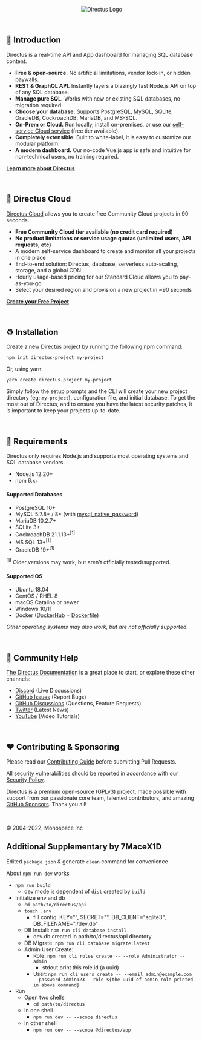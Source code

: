 <p align="center"><img alt="Directus Logo" src="https://user-images.githubusercontent.com/522079/158864859-0fbeae62-9d7a-4619-b35e-f8fa5f68e0c8.png"></p>

<br />

## 🐰 Introduction

Directus is a real-time API and App dashboard for managing SQL database content.

- **Free & open-source.** No artificial limitations, vendor lock-in, or hidden paywalls.
- **REST & GraphQL API.** Instantly layers a blazingly fast Node.js API on top of any SQL database.
- **Manage pure SQL.** Works with new or existing SQL databases, no migration required.
- **Choose your database.** Supports PostgreSQL, MySQL, SQLite, OracleDB, CockroachDB, MariaDB, and MS-SQL.
- **On-Prem or Cloud.** Run locally, install on-premises, or use our
  [self-service Cloud service](https://directus.io/pricing) (free tier available).
- **Completely extensible.** Built to white-label, it is easy to customize our modular platform.
- **A modern dashboard.** Our no-code Vue.js app is safe and intuitive for non-technical users, no training required.

**[Learn more about Directus](https://directus.io)**

<br />

## 🚀 Directus Cloud

[Directus Cloud](https://directus.io/pricing) allows you to create free Community Cloud projects in 90 seconds.

- **Free Community Cloud tier available (no credit card required)**
- **No product limitations or service usage quotas (unlimited users, API requests, etc)**
- A modern self-service dashboard to create and monitor all your projects in one place
- End-to-end solution: Directus, database, serverless auto-scaling, storage, and a global CDN
- Hourly usage-based pricing for our Standard Cloud allows you to pay-as-you-go
- Select your desired region and provision a new project in ~90 seconds

**[Create your Free Project](https://directus.cloud)**

<br />

## ⚙️ Installation

Create a new Directus project by running the following npm command:

```
npm init directus-project my-project
```

Or, using yarn:

```
yarn create directus-project my-project
```

Simply follow the setup prompts and the CLI will create your new project directory (eg: `my-project`), configuration
file, and initial database. To get the most out of Directus, and to ensure you have the latest security patches, it is
important to keep your projects up-to-date.

<br />

## 📌 Requirements

Directus only requires Node.js and supports most operating systems and SQL database vendors.

- Node.js 12.20+
- npm 6.x+

#### Supported Databases

- PostgreSQL 10+
- MySQL 5.7.8+ / 8+ (with
  [mysql_native_password](https://dev.mysql.com/doc/refman/8.0/en/upgrading-from-previous-series.html#upgrade-caching-sha2-password-compatible-connectors))
- MariaDB 10.2.7+
- SQLite 3+
- CockroachDB 21.1.13+<sup>[1]</sup>
- MS SQL 13+<sup>[1]</sup>
- OracleDB 19+<sup>[1]</sup>

<sup>[1]</sup> Older versions may work, but aren't officially tested/supported.

#### Supported OS

- Ubuntu 18.04
- CentOS / RHEL 8
- macOS Catalina or newer
- Windows 10/11
- Docker ([DockerHub](https://hub.docker.com/r/directus/directus) +
  [Dockerfile](https://github.com/directus/directus/blob/main/docker/Dockerfile))

_Other operating systems may also work, but are not officially supported._

<br />

## 🤔 Community Help

[The Directus Documentation](https://docs.directus.io) is a great place to start, or explore these other channels:

- [Discord](https://directus.chat) (Live Discussions)
- [GitHub Issues](https://github.com/directus/directus/issues) (Report Bugs)
- [GitHub Discussions](https://github.com/directus/directus/discussions) (Questions, Feature Requests)
- [Twitter](https://twitter.com/directus) (Latest News)
- [YouTube](https://www.youtube.com/c/DirectusVideos/featured) (Video Tutorials)

<br />

## ❤️ Contributing & Sponsoring

Please read our [Contributing Guide](./contributing.md) before submitting Pull Requests.

All security vulnerabilities should be reported in accordance with our
[Security Policy](https://docs.directus.io/contributing/introduction/#reporting-security-vulnerabilities).

Directus is a premium open-source ([GPLv3](./license)) project, made possible with support from our passionate core
team, talented contributors, and amazing [GitHub Sponsors](https://github.com/sponsors/directus). Thank you all!

<br />

© 2004-2022, Monospace Inc

## Additional Supplementary by 7MaceX1D

Edited `package.json` & generate `clean` command for convenience

About `npm run dev` works

- `npm run build`
  - dev mode is dependent of `dist` created by `build`
- Initialize env and db
  - `cd path/to/directus/api`
  - `touch .env`
    - fill config: KEY="", SECRET="", DB_CLIENT="sqlite3", DB_FILENAME="./dev.db"
  - DB Install: `npm run cli database install`
    - dev.db created in path/to/directus/api directory
  - DB Migrate: `npm run cli database migrate:latest`
  - Admin User Create:
    - Role: `npm run cli roles create -- --role Administrator --admin`
      - stdout print this role id (a uuid)
    - User:
      `npm run cli users create -- --email admin@example.com --password Admin123 --role ${the uuid of admin role printed in above command}`
- Run
  - Open two shells
    - `cd path/to/directus`
  - In one shell
    - `npm run dev -- --scope directus`
  - In other shell
    - `npm run dev -- --scope @directus/app`
